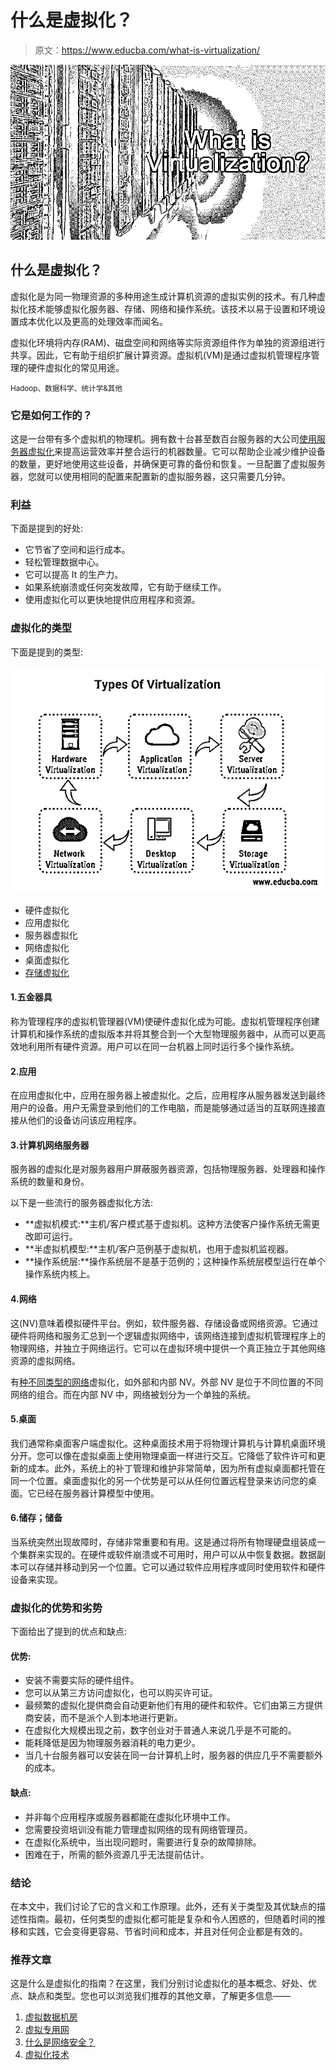 # 什么是虚拟化？

> 原文：<https://www.educba.com/what-is-virtualization/>

![what is virtualization](img/31f67dde3c4fce6c986e43176f62bde3.png)



## 什么是虚拟化？

虚拟化是为同一物理资源的多种用途生成计算机资源的虚拟实例的技术。有几种虚拟化技术能够虚拟化服务器、存储、网络和操作系统。该技术以易于设置和环境设置成本优化以及更高的处理效率而闻名。

虚拟化环境将内存(RAM)、磁盘空间和网络等实际资源组件作为单独的资源组进行共享。因此，它有助于组织扩展计算资源。虚拟机(VM)是通过虚拟机管理程序管理的硬件虚拟化的常见用途。

<small>Hadoop、数据科学、统计学&其他</small>

### 它是如何工作的？

这是一台带有多个虚拟机的物理机。拥有数十台甚至数百台服务器的大公司[使用服务器虚拟化](https://www.educba.com/server-virtualization/)来提高运营效率并整合运行的机器数量。它可以帮助企业减少维护设备的数量，更好地使用这些设备，并确保更可靠的备份和恢复。一旦配置了虚拟服务器，您就可以使用相同的配置来配置新的虚拟服务器，这只需要几分钟。

### 利益

下面是提到的好处:

*   它节省了空间和运行成本。
*   轻松管理数据中心。
*   它可以提高 It 的生产力。
*   如果系统崩溃或任何突发故障，它有助于继续工作。
*   使用虚拟化可以更快地提供应用程序和资源。

### 虚拟化的类型

下面是提到的类型:

![Types Of Virtualization](img/04de23c06113e79c03bddb4bfa69d944.png)



*   硬件虚拟化
*   应用虚拟化
*   服务器虚拟化
*   网络虚拟化
*   桌面虚拟化
*   [存储虚拟化](https://www.educba.com/storage-virtualization/)

#### 1.五金器具

称为管理程序的虚拟机管理器(VM)使硬件虚拟化成为可能。虚拟机管理程序创建计算机和操作系统的虚拟版本并将其整合到一个大型物理服务器中，从而可以更高效地利用所有硬件资源。用户可以在同一台机器上同时运行多个操作系统。

#### 2.应用

在应用虚拟化中，应用在服务器上被虚拟化。之后，应用程序从服务器发送到最终用户的设备。用户无需登录到他们的工作电脑，而是能够通过适当的互联网连接直接从他们的设备访问该应用程序。

#### 3.计算机网络服务器

服务器的虚拟化是对服务器用户屏蔽服务器资源，包括物理服务器、处理器和操作系统的数量和身份。

以下是一些流行的服务器虚拟化方法:

*   **虚拟机模式:**主机/客户模式基于虚拟机。这种方法使客户操作系统无需更改即可运行。
*   **半虚拟机模型:**主机/客户范例基于虚拟机，也用于虚拟机监视器。
*   **操作系统层:**操作系统层不是基于范例的；这种操作系统层模型运行在单个操作系统内核上。

#### 4.网络

这(NV)意味着模拟硬件平台。例如，软件服务器、存储设备或网络资源。它通过硬件将网络和服务汇总到一个逻辑虚拟网络中，该网络连接到虚拟机管理程序上的物理网络，并独立于网络运行。它可以在虚拟环境中提供一个真正独立于其他网络资源的虚拟网络。

有[种不同类型的网络](https://www.educba.com/types-of-network/)虚拟化，如外部和内部 NV。外部 NV 是位于不同位置的不同网络的组合。而在内部 NV 中，网络被划分为一个单独的系统。

#### 5.桌面

我们通常称桌面客户端虚拟化。这种桌面技术用于将物理计算机与计算机桌面环境分开。您可以像在虚拟桌面上使用物理桌面一样进行交互。它降低了软件许可和更新的成本。此外，系统上的补丁管理和维护非常简单，因为所有虚拟桌面都托管在同一个位置。桌面虚拟化的另一个优势是可以从任何位置远程登录来访问您的桌面。它已经在服务器计算模型中使用。

#### 6.储存；储备

当系统突然出现故障时，存储非常重要和有用。这是通过将所有物理硬盘组装成一个集群来实现的。在硬件或软件崩溃或不可用时，用户可以从中恢复数据。数据副本可以存储并移动到另一个位置。它可以通过软件应用程序或同时使用软件和硬件设备来实现。

### 虚拟化的优势和劣势

下面给出了提到的优点和缺点:

#### 优势:

*   安装不需要实际的硬件组件。
*   您可以从第三方访问虚拟化，也可以购买许可证。
*   最频繁的虚拟化提供商会自动更新他们有用的硬件和软件。它们由第三方提供商安装，而不是派个人到本地进行更新。
*   在虚拟化大规模出现之前，数字创业对于普通人来说几乎是不可能的。
*   能耗降低是因为物理服务器消耗的电力更少。
*   当几十台服务器可以安装在同一台计算机上时，服务器的供应几乎不需要额外的成本。

#### 缺点:

*   并非每个应用程序或服务器都能在虚拟化环境中工作。
*   您需要投资培训没有能力管理虚拟网络的现有网络管理员。
*   在虚拟化系统中，当出现问题时，需要进行复杂的故障排除。
*   困难在于，所需的额外资源几乎无法提前估计。

### 结论

在本文中，我们讨论了它的含义和工作原理。此外，还有关于类型及其优缺点的描述性指南。最初，任何类型的虚拟化都可能是复杂和令人困惑的，但随着时间的推移和实践，它会变得更容易、节省时间和成本，并且对任何企业都是有效的。

### 推荐文章

这是什么是虚拟化的指南？在这里，我们分别讨论虚拟化的基本概念、好处、优点、缺点和类型。您也可以浏览我们推荐的其他文章，了解更多信息——

1.  [虚拟数据机房](https://www.educba.com/virtual-data-rooms/)
2.  [虚拟专用网](https://www.educba.com/virtual-private-network/)
3.  [什么是网络安全？](https://www.educba.com/what-is-network-security/)
4.  [虚拟化技术](https://www.educba.com/virtualization-techniques/)





